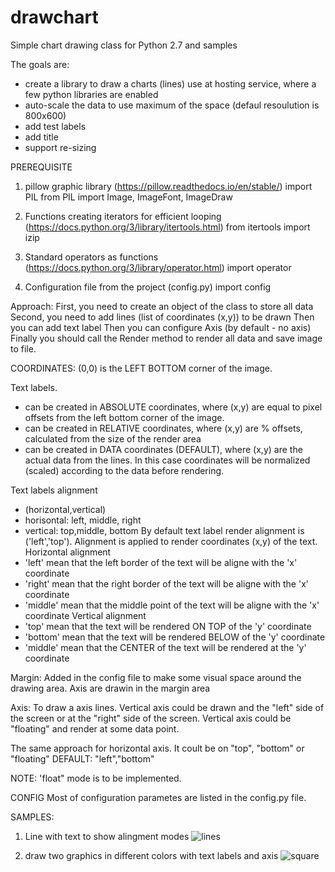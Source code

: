 # drawchart
Simple chart drawing class for Python 2.7 and samples

The goals are:
- create a library to draw a charts (lines) use at hosting service, where a few python libraries are enabled
- auto-scale the data to use maximum of the space (defaul resoulution is 800x600)
- add test labels
- add title
- support re-sizing 

PREREQUISITE
1) pillow graphic library (https://pillow.readthedocs.io/en/stable/)
  import PIL
  from PIL import Image, ImageFont, ImageDraw

2) Functions creating iterators for efficient looping  (https://docs.python.org/3/library/itertools.html)
from itertools import izip  

3)  Standard operators as functions (https://docs.python.org/3/library/operator.html)
import operator

4) Configuration file from the project (config.py)
import config


Approach:
First, you need to create an object of the class to store all data
Second, you need to add lines (list of coordinates (x,y)) to be drawn
Then you can add text label
Then you can configure Axis (by default - no axis)
Finally you should call the Render method to render all data and save image to file.

COORDINATES:
(0,0) is the LEFT BOTTOM corner of the image.

Text labels.
- can be created in ABSOLUTE coordinates, where (x,y) are equal to pixel offsets from the left bottom corner of the image.
- can be created in RELATIVE coordinates, where (x,y) are % offsets, calculated from the size of the render area
- can be created in DATA  coordinates (DEFAULT), where (x,y) are the actual data from the lines. In this case coordinates will be normalized (scaled) according to the data before rendering.

Text labels alignment
- (horizontal,vertical)
- horisontal:  left, middle, right
- vertical: top,middle, bottom
By default text label render alignment is ('left','top').
Alignment is applied to render coordinates (x,y) of the text. 
Horizontal alignment
- 'left' mean that the left border of the text will be aligne with the 'x' coordinate
- 'right' mean that the right border of the text will be aligne with the 'x' coordinate
- 'middle' mean that the middle point of the text will be aligne with the 'x' coordinate
Vertical alignment
- 'top' mean that the text will be rendered ON TOP of the 'y' coordinate
- 'bottom' mean that the text will be rendered BELOW of the 'y' coordinate
- 'middle' mean that the CENTER of the text will be rendered at the 'y' coordinate

Margin:
Added in the config file to make some visual space around the drawing area. 
Axis are drawin in the margin area

Axis:
To draw a axis lines.
Vertical axis could be drawn and the "left" side of the screen or at the "right" side of the screen.
Vertical axis could be "floating" and render at some data point.

The same approach for horizontal axis.  It coult be on "top", "bottom" or "floating"
DEFAULT: "left","bottom"

NOTE: 'float" mode is to be implemented.

CONFIG
Most of configuration parametes are listed in the config.py file. 


SAMPLES:
1) Line with text to show alingment modes
![lines](https://user-images.githubusercontent.com/22292864/141677704-b113f683-b304-4b0e-ba71-7eeb133ae79d.png)

2) draw two graphics in different colors with text labels and axis
![square](https://user-images.githubusercontent.com/22292864/141677732-86098edc-d20f-40b1-a95d-d9d1e0dfa521.png)
